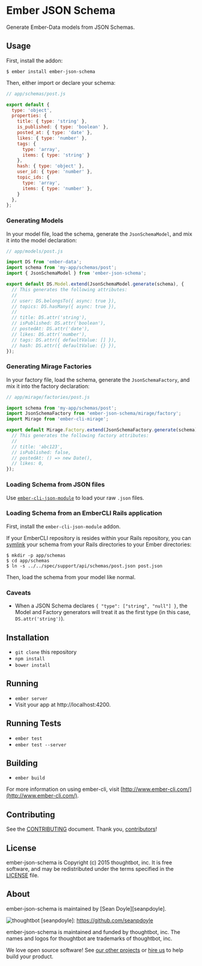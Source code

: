 # Ember JSON Schema

Generate Ember-Data models from JSON Schemas.

## Usage

First, install the addon:

    $ ember install ember-json-schema

Then, either import or declare your schema:

```js
// app/schemas/post.js

export default {
  type: 'object',
  properties: {
    title: { type: 'string' },
    is_published: { type: 'boolean' },
    posted_at: { type: 'date' },
    likes: { type: 'number' },
    tags: {
      type: 'array',
      items: { type: 'string' }
    },
    hash: { type: 'object' },
    user_id: { type: 'number' },
    topic_ids: {
      type: 'array',
      items: { type: 'number' },
    }
  },
};
```

### Generating Models

In your model file, load the schema, generate the `JsonSchemaModel`, and mix it
into the model declaration:

```js
// app/models/post.js

import DS from 'ember-data';
import schema from 'my-app/schemas/post';
import { JsonSchemaModel } from 'ember-json-schema';

export default DS.Model.extend(JsonSchemaModel.generate(schema), {
  // This generates the following attributes:
  //
  // user: DS.belongsTo({ async: true }),
  // topics: DS.hasMany({ async: true }),
  //
  // title: DS.attr('string'),
  // isPublished: DS.attr('boolean'),
  // postedAt: DS.attr('date'),
  // likes: DS.attr('number'),
  // tags: DS.attr({ defaultValue: [] }),
  // hash: DS.attr({ defaultValue: {} }),
});
```

### Generating Mirage Factories

In your factory file, load the schema, generate the `JsonSchemaFactory`, and mix
it into the factory declaration:

```js
// app/mirage/factories/post.js

import schema from 'my-app/schemas/post';
import JsonSchemaFactory from 'ember-json-schema/mirage/factory';
import Mirage from 'ember-cli-mirage';

export default Mirage.Factory.extend(JsonSchemaFactory.generate(schema), {
  // This generates the following factory attributes:
  //
  // title: 'abc123',
  // isPublished: false,
  // postedAt: () => new Date(),
  // likes: 0,
});
```

### Loading Schema from JSON files

Use [`ember-cli-json-module`] to load your raw `.json` files.

[`ember-cli-json-module`]: https://github.com/IvyApp/ember-cli-json-module#installation--usage

### Loading Schema from an EmberCLI Rails application

First, install the `ember-cli-json-module` addon.

If your EmberCLI repository is resides within your Rails repository, you can
[symlink] your schema from your Rails directories to your Ember directories:

    $ mkdir -p app/schemas
    $ cd app/schemas
    $ ln -s ../../spec/support/api/schemas/post.json post.json

Then, load the schema from your model like normal.

[symlink]: https://en.wikipedia.org/wiki/Symbolic_link

### Caveats

* When a JSON Schema declares `{ "type": ["string", "null"] }`, the Model and
  Factory generators will treat it as the first type (in this case,
`DS.attr('string')`).

## Installation

* `git clone` this repository
* `npm install`
* `bower install`

## Running

* `ember server`
* Visit your app at http://localhost:4200.

## Running Tests

* `ember test`
* `ember test --server`

## Building

* `ember build`

For more information on using ember-cli, visit [http://www.ember-cli.com/](http://www.ember-cli.com/).

## Contributing

See the [CONTRIBUTING] document.
Thank you, [contributors]!

  [CONTRIBUTING]: CONTRIBUTING.md
  [contributors]: https://github.com/thoughtbot/ember-json-schema/graphs/contributors

## License

ember-json-schema is Copyright (c) 2015 thoughtbot, inc.
It is free software, and may be redistributed
under the terms specified in the [LICENSE] file.

  [LICENSE]: /LICENSE.md

## About

ember-json-schema is maintained by [Sean Doyle][seanpdoyle].

![thoughtbot](https://thoughtbot.com/logo.png)
[seanpdoyle]: https://github.com/seanpdoyle

ember-json-schema is maintained and funded by thoughtbot, inc.
The names and logos for thoughtbot are trademarks of thoughtbot, inc.

We love open source software!
See [our other projects][community]
or [hire us][hire] to help build your product.

  [community]: https://thoughtbot.com/community?utm_source=github
  [hire]: https://thoughtbot.com/hire-us?utm_source=github
